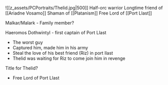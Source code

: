 ![[z_assets/PCPortraits/Thelid.jpg|500]]
Half-orc warrior
Longtime friend of [[Ariadne Vosamo]]
Shaman of [[Platanism]]
Free Lord of [[Port Llast]]

Malkar/Malark - Family member?
 
Haeromos Dothwintyl - first captain of Port Llast

- The worst guy
- Captured him, made him in his army
- Steal the love of his best friend (Riz) in port llast
- Thelid was waiting for Riz to come join him in revenge

Title for Thelid?

- Free Lord of Port Llast
